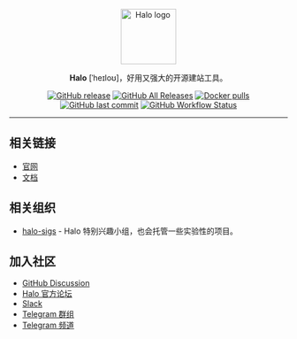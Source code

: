 <p align="center">
    <a href="https://halo.run" target="_blank" rel="noopener noreferrer">
        <img width="100" src="https://halo.run/logo" alt="Halo logo" />
    </a>
</p>

<p align="center"><b>Halo</b> [ˈheɪloʊ]，好用又强大的开源建站工具。</p>

<p align="center">
<a href="https://github.com/halo-dev/halo/releases"><img alt="GitHub release" src="https://img.shields.io/github/release/halo-dev/halo.svg?style=flat-square&include_prereleases" /></a>
<a href="https://github.com/halo-dev/halo/releases"><img alt="GitHub All Releases" src="https://img.shields.io/github/downloads/halo-dev/halo/total.svg?style=flat-square" /></a>
<a href="https://hub.docker.com/r/halohub/halo"><img alt="Docker pulls" src="https://img.shields.io/docker/pulls/halohub/halo?style=flat-square" /></a>
<a href="https://github.com/halo-dev/halo/commits"><img alt="GitHub last commit" src="https://img.shields.io/github/last-commit/halo-dev/halo.svg?style=flat-square" /></a>
<a href="https://github.com/halo-dev/halo/actions"><img alt="GitHub Workflow Status" src="https://img.shields.io/github/actions/workflow/status/halo-dev/halo/halo.yaml?branch=main&style=flat-square" /></a>
</p>

------------------------------

## 相关链接

- [官网](https://halo.run)
- [文档](https://docs.halo.run)

## 相关组织

- [halo-sigs](https://github.com/halo-sigs) - Halo 特别兴趣小组，也会托管一些实验性的项目。

## 加入社区

- [GitHub Discussion](https://github.com/halo-dev/halo/discussions)
- [Halo 官方论坛](https://bbs.halo.run/)
- [Slack](https://join.slack.com/t/halodev/shared_invite/zt-1j5i6vs8w-~oGKFM6R_~cpEO1irk3VVA)
- [Telegram 群组](https://t.me/HaloBlog)
- [Telegram 频道](https://t.me/halo_dev)
